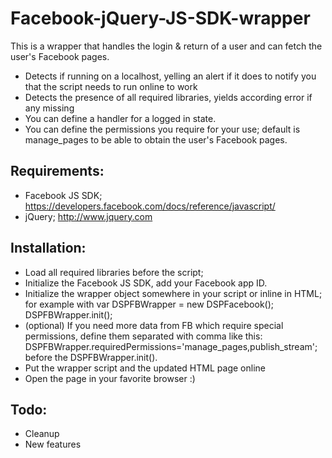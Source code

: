 Facebook-jQuery-JS-SDK-wrapper
==============================

This is a wrapper that handles the login &amp; return of a user and can fetch the user's Facebook pages.

- Detects if running on a localhost, yelling an alert if it does to notify you that the script needs to run online to work
- Detects the presence of all required libraries, yields according error if any missing
- You can define a handler for a logged in state.
- You can define the permissions you require for your use; default is manage_pages to be able to obtain the user's Facebook pages.
 
Requirements:
-------------
- Facebook JS SDK; https://developers.facebook.com/docs/reference/javascript/
- jQuery; http://www.jquery.com

Installation:
-------------
- Load all required libraries before the script;
- Initialize the Facebook JS SDK, add your Facebook app ID.
- Initialize the wrapper object somewhere in your script or inline in HTML; for example with var DSPFBWrapper = new DSPFacebook(); DSPFBWrapper.init();
- (optional) If you need more data from FB which require special permissions, define them separated with comma like this: DSPFBWrapper.requiredPermissions='manage_pages,publish_stream'; before the DSPFBWrapper.init().
- Put the wrapper script and the updated HTML page online
- Open the page in your favorite browser :)

Todo:
-----
- Cleanup
- New features